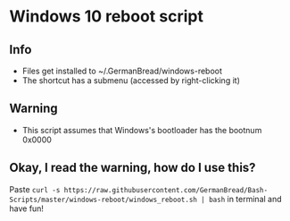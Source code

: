 # Windows 10 reboot script

## Info

* Files get installed to ~/.GermanBread/windows-reboot
* The shortcut has a submenu (accessed by right-clicking it)

## Warning

* This script assumes that Windows's bootloader has the bootnum 0x0000

## Okay, I read the warning, how do I use this?

Paste `curl -s https://raw.githubusercontent.com/GermanBread/Bash-Scripts/master/windows-reboot/windows_reboot.sh | bash` in terminal and have fun!